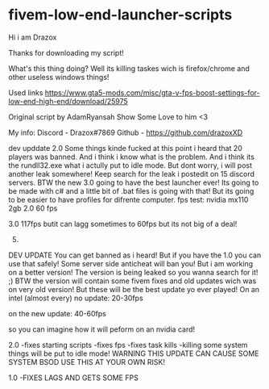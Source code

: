 # fivem-low-end-launcher-scripts

Hi i am Drazox

Thanks for downloading my script!

What's this thing doing?
Well its killing taskes wich is firefox/chrome and other useless windows things!

Used links
https://www.gta5-mods.com/misc/gta-v-fps-boost-settings-for-low-end-high-end/download/25975

Original script by AdamRyansah
Show Some Love to him <3

My info:
Discord - Drazox#7869
Github - https://github.com/drazoxXD

dev upddate 2.0
Some things kinde fucked at this point i heard that 20 players was banned.
And i think i know what is the problem.
And i think its the rundll32.exe what i actully put to idle mode.
But dont worry, i will post another leak somewhere!
Keep  search for the leak i postedit on 15 discord servers.
BTW the new 3.0 going to have the best launcher ever!
Its going to be made with c# and a little bit of .bat files is going with that!
But its going to be easier to have profiles for difrente computer.
fps test:
nvidia mx110 2gb
2.0
60 fps

3.0
117fps butit can lagg sometimes to 60fps but its not big of a deal!





5.

DEV UPDATE
You can get banned as i heard!
But if you have the 1.0 you can use that safely!
Some server side anticheat will ban you!
But i am working on a better version!
The version is being leaked so you wanna search for it! ;)
BTW the version will contain some fivem fixes and old updates wich was on very old version!
But these will be the best update yo ever played!
On an intel (almost every)
no update:
20-30fps

on the new update:
40-60fps

so you can imagine how it will peform on an nvidia card!

2.0
-fixes starting scripts 
-fixes fps 
-fixes task kills 
-killing some system things will be put to idle mode!
WARNING THIS UPDATE CAN CAUSE SOME SYSTEM BSOD USE THIS AT YOUR OWN RISK!

1.0
-FIXES LAGS AND GETS SOME FPS


